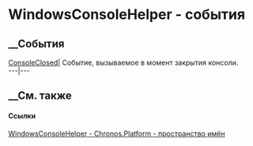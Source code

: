 # WindowsConsoleHelper - события
##  __События
[ConsoleClosed](E_Chronos_Platform_WindowsConsoleHelper_ConsoleClosed.htm)|
Событие, вызываемое в момент закрытия консоли.  
---|---  
## __См. также
#### Ссылки
[WindowsConsoleHelper - ](T_Chronos_Platform_WindowsConsoleHelper.htm)
[Chronos.Platform - пространство имён](N_Chronos_Platform.htm)
